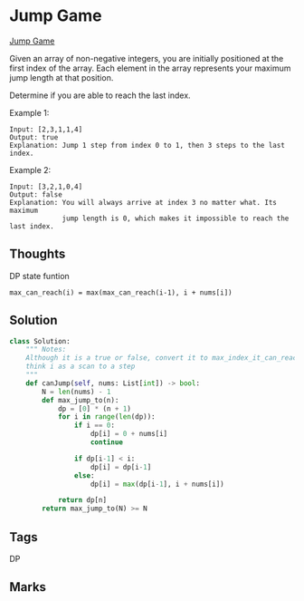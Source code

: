 # Jump Game

[Jump Game](https://leetcode.com/problems/jump-game)

Given an array of non-negative integers, you are initially positioned at the first index of the array. Each element in the array represents your maximum jump length at that position.

Determine if you are able to reach the last index.

Example 1:

```text
Input: [2,3,1,1,4]
Output: true
Explanation: Jump 1 step from index 0 to 1, then 3 steps to the last index.
```

Example 2:

```text
Input: [3,2,1,0,4]
Output: false
Explanation: You will always arrive at index 3 no matter what. Its maximum
             jump length is 0, which makes it impossible to reach the last index.
```

## Thoughts

DP state funtion

```text
max_can_reach(i) = max(max_can_reach(i-1), i + nums[i])
```

## Solution

```python
class Solution:
    """ Notes:
    Although it is a true or false, convert it to max_index_it_can_reach_before_and_equal_current_index
    think i as a scan to a step 
    """
    def canJump(self, nums: List[int]) -> bool:
        N = len(nums) - 1
        def max_jump_to(n):
            dp = [0] * (n + 1)
            for i in range(len(dp)):
                if i == 0:
                    dp[i] = 0 + nums[i]
                    continue

                if dp[i-1] < i:
                    dp[i] = dp[i-1]
                else:
                    dp[i] = max(dp[i-1], i + nums[i])

            return dp[n]
        return max_jump_to(N) >= N
```

## Tags

DP

## Marks

